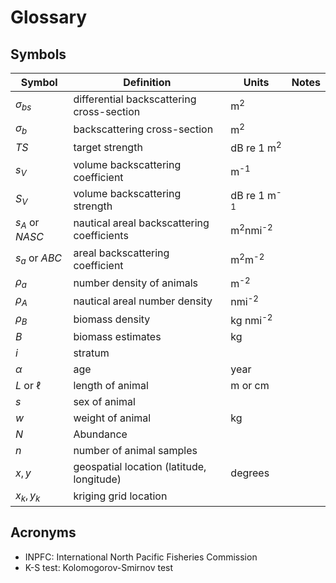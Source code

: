 # Glossary

## Symbols

| Symbol | Definition | Units | Notes |
|---|---|---|---|
| $\sigma_{bs}$ | differential backscattering cross-section | m<sup>2</sup> |   |
| $\sigma_{b}$ | backscattering cross-section | m<sup>2</sup> | |
| $TS$ | target strength | dB re 1 m<sup>2</sup> |  |
| $s_V$ | volume backscattering coefficient | m<sup>-1</sup> |  |
| $S_V$ | volume backscattering strength | dB re 1 m<sup>-1</sup> |  |
| $s_A$ or $NASC$ | nautical areal backscattering coefficients | m<sup>2</sup>nmi<sup>-2</sup> |  |
| $s_a$ or $ABC$ | areal backscattering coefficient | m<sup>2</sup>m<sup>-2</sup> |  |
| $\rho_a$ | number density of animals | m<sup>-2</sup> |  |
| $\rho_A$ | nautical areal number density | nmi<sup>-2</sup> |  |
| $\rho_B$ | biomass density | kg nmi<sup>-2</sup> |  |
| $B$ | biomass estimates | kg |  |
| $i$ | stratum | |  |
| $\alpha$ | age | year |  |
| $L$ or $\ell$ | length of animal | m or cm |  |
| $s$ | sex of animal | |  |
| $w$ | weight of animal | kg |  |
| $N$ | Abundance | |  |
| $n$ | number of animal samples | |  |
| $x, y$ | geospatial location (latitude, longitude) | degrees |  |
| $x_k, y_k$ | kriging grid location | |  |


## Acronyms
- INPFC: International North Pacific Fisheries Commission
- K-S test: Kolomogorov-Smirnov test


<!-- Glossary of all symbols, indices, and notations used for mathematical equations and variables contained within the `Survey` class object. 


![ text ](images/symbols.jpeg) -->
